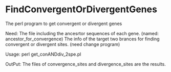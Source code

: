 # FindConvergentOrDivergentGenes
The perl program to get convergent or divergent genes


Need: The file including the ancesrtor sequences of each gene. (named: ancestor_for_convergence)
      The info of the target two brances for finding convergent or divergent sites. (need change program)
      
Usage: perl get_conANDdiv_2spe.pl


OutPut: The files of convergence_sites and divergence_sites are the results.
